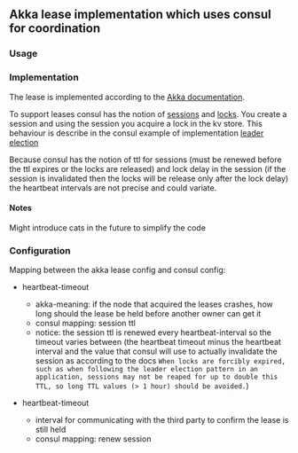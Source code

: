 ## Akka lease implementation which uses consul for coordination

### Usage

### Implementation

The lease is implemented according to the [Akka documentation](https://doc.akka.io/docs/akka/current/coordination.html).

To support leases consul has the notion of [sessions](https://www.consul.io/api/session.html) and [locks](https://www.consul.io/docs/commands/lock.html). You create a session and using the session you acquire a lock 
in the kv store. This behaviour is describe in the consul example of implementation [leader election](https://learn.hashicorp.com/consul/developer-configuration/elections)

Because consul has the notion of ttl for sessions (must be renewed before the ttl expires or the locks are released) and lock delay in the session (if the session is invalidated then the locks will be release only after the lock delay) the heartbeat intervals are not precise and could variate. 

#### Notes

Might introduce cats in the future to simplify the code

### Configuration

Mapping between the akka lease config and consul config:

- heartbeat-timeout
    - akka-meaning: if the node that acquired the leases crashes, how long should the lease be held before another owner can get it
    - consul mapping: session ttl
    - notice: the session ttl is renewed every heartbeat-interval so the timeout varies between (the heartbeat timeout minus the heartbeat interval and the value that consul will use to actually invalidate the session as according to the docs `When locks are forcibly expired, such as when following the leader election pattern in an application, sessions may not be reaped for up to double this TTL, so long TTL values (> 1 hour) should be avoided.`)
   
- heartbeat-timeout
    - interval for communicating with the third party to confirm the lease is still held
    - consul mapping: renew session

